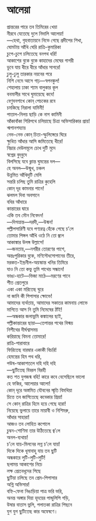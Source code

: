 # আলেয়া

প্রান্তরের পারে তব তিমিরের খেয়া  
নীরবে যেতেছে দুলে নিদালি আলেয়া!  
—হেথা, গৃহবাতায়নে নিভে গেছে প্রদীপের শিখা,  
ঘোমটায় আঁখি ঘেরি রাত্রি-কুমারিকা  
চুপে-চুপে চলিতেছে বনপথ ধরি!  
আকাশের বুকে বুকে কাহাদের মেঘের গাগরী  
ডুবে যায় ধীরে ধীরে আঁধার সাগরে!  
ঢুলু-ঢুলু তারকার নয়নের পরে  
নিশি নেমে আসে গাঢ়—স্বপনঙ্কুল!  
শেহালায় ঢাকা শ্যাম বালুকার কূল  
বনমালীর সাথে ঘুমায়েছে কবে!  
বেণুবনশাখে কোন্‌ পেচকের রবে  
চমকিছে নিরালা যামিনী!  
পাতাল-নিলয় ছাড়ি কে নাগ কামিনী  
আঁকাবাঁকা গিরিপথে চলিয়াছে চিত্রা অভিসারিকার প্রায়!  
শ্মশানশয্যায়  
নেভ-নেভ কোন্‌ চিতা-স্ফুলিঙ্গেরে ঘিরে  
ক্ষুধিত আঁধার আসি জমিতেছে ধীরে!  
নিদ্রার দেউলমূলে চোখ দুটি মুদে  
স্বপ্নের বুদ্‌বুদে  
বিলসিছে যবে ক্লান্ত ঘুমন্তের দল—  
হে অনল—উন্মুখ, চঞ্চল  
উন্নমিত আঁখিদুটি মেলি  
সন্তরি চলিছ তুমি রাত্রির কুহেলি  
কোন্‌ দূর কামনার পানে!  
ঝলমল দিবা অবসানে  
বধির আঁধারে  
কান্তারের দ্বারে  
একি তব মৌন নিবেদন!  
—দিগভ্রান্ত—দরদী,—উন্মন!  
পল্লীপসারিণী যবে পণ্যরত্ন হেঁকে গেছে চ’লে  
তোমার পিঙ্গল আঁখি ওঠে নি তো জ্বলে  
আকাঙ্কার উলঙ্গ উল্লাসে!  
—জনতায়,—নগরীর তোরণের পাশে,  
অন্তঃপুরিকার বুকে, মণিসৌধসোপানের তীরে,  
মরকত-ইন্দ্রনীল-অয়স্কান্ত খনির তিমিরে  
যাও নি তো কভু তুমি পাথেয় সন্ধানে!  
ভাঙা-হাটে—ভিজা মাঠে—মরণের পানে  
শীত প্রেতপুরে  
একা একা মরিতেছ ঘুরে  
না জানি কী পিপাসার ক্ষোভে!  
আমাদের ব্যর্থতায়, আমাদের সকাতর কামনায় লোভে  
মাগিতে আস নি তুমি নিমেষের ঠাঁই!  
—অন্ধকার জলাভুমি কঙ্কালের ছাই,  
পল্লীকান্তারের ছায়া—তেপান্তর পথের বিস্ময়  
নিশীথের দীর্ঘশ্বাসময়  
করিয়াছে বিমনা তোমারে!  
রাত্রি-পারাবারে  
ফিরিতেছ বারম্বার একাকী বিচরি!  
হেমন্তের হিম পথ ধরি,  
পউষ-আকাশতলে দহি দহি দহি  
—ছুটিতেছ বিহ্বল বিরহী  
কত শত যুগজন্ম বহি! কারে কবে বেসেছিলে ভালো  
হে ফকির, আলেয়ার আলো!  
কোন্‌ দূরে অস্তমিত যৌবনের স্মৃতি বিমথিয়া  
চিত্তে তব জাগিতেছে কবেকার প্রিয়া!  
সে কোন্‌ রাত্রির হিমে হয়ে গেছে হারা!  
নিয়েছে ভুলায়ে তারে মায়াবী ও নিশিমরু,  
আঁধার সাহারা!  
আজও তব লোহিত কপোলে  
চুম্বন-শোণিমা তার উঠিতেছে জ্ব’লে  
অনল-ব্যথায়!  
চ’লে যায়-মিলনের লগ্ন চ’লে যায়!  
দিকে দিকে ধূমাবাহু যায় তব ছুটি  
অন্ধকারে লুটি-লুটি-লুটি!  
ছলাময় আকাশের নিচে  
লক্ষ প্রেতবধূদের পিছে  
ছুটিয়া চলিছে তব প্রেম-পিপাসার  
অগ্নি অভিসার!  
বহ্নি-ফেনা নিঙাড়িয়া পাত্র ভরি ভরি,  
অনন্ত অঙ্গার দিয়া হৃদয়ের পান্ডুলিপি গড়ি,  
উষার বাতাস ভুলি, পলাতকা রাত্রির পিছনে  
যুগ যুগ ছুটিতেছ কার অন্বেষণে।


